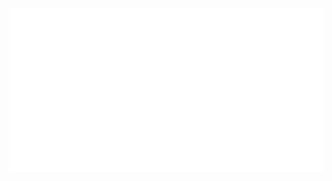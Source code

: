 ![Hi there 👋! I'm Peter but everyone calls me Shox. I'm a software developer, UI/UX designer, and Communications Designer. Check out my work](https://github.com/shoxadomokai/shoxadomokai/raw/master/preview-image.gif)

<!--
**shoxadomokai/shoxadomokai** is a ✨ _special_ ✨ repository because its `README.md` (this file) appears on your GitHub profile.

Here are some ideas to get you started:

- 🔭 I’m currently working on ...
- 🌱 I’m currently learning ...
- 👯 I’m looking to collaborate on ...
- 🤔 I’m looking for help with ...
- 💬 Ask me about ...
- 📫 How to reach me: ...
- 😄 Pronouns: ...
- ⚡ Fun fact: ...
-->
